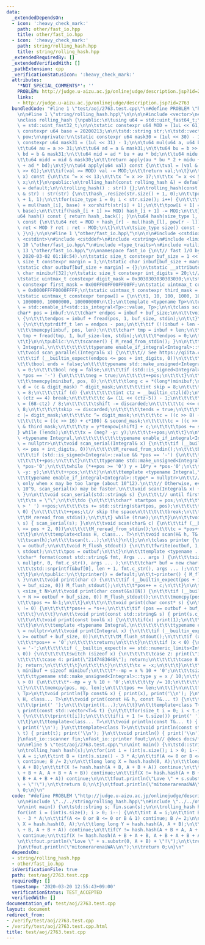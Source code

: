 ```yaml
---
data:
  _extendedDependsOn:
  - icon: ':heavy_check_mark:'
    path: other/fast_io.hpp
    title: other/fast_io.hpp
  - icon: ':heavy_check_mark:'
    path: string/rolling_hash.hpp
    title: string/rolling_hash.hpp
  _extendedRequiredBy: []
  _extendedVerifiedWith: []
  _pathExtension: cpp
  _verificationStatusIcon: ':heavy_check_mark:'
  attributes:
    '*NOT_SPECIAL_COMMENTS*': ''
    PROBLEM: http://judge.u-aizu.ac.jp/onlinejudge/description.jsp?id=2763
    links:
    - http://judge.u-aizu.ac.jp/onlinejudge/description.jsp?id=2763
  bundledCode: "#line 1 \"test/aoj/2763.test.cpp\"\n#define PROBLEM \"http://judge.u-aizu.ac.jp/onlinejudge/description.jsp?id=2763\"\
    \n\n#line 1 \"string/rolling_hash.hpp\"\n\n\n\n#include <vector>\n#include <string>\n\
    \nclass rolling_hash {\npublic:\n\tusing u64 = std::uint_fast64_t;\n\tusing size_type\
    \ = std::uint_fast32_t;\n\n\tstatic constexpr u64 MOD = (1uL << 61) - 1;\n\tstatic\
    \ constexpr u64 base = 20200213;\n\n\tstd::string str;\n\tstd::vector<u64> hash_,\
    \ pow;\n\nprivate:\n\tstatic constexpr u64 mask30 = (1ul << 30) - 1;\n\tstatic\
    \ constexpr u64 mask31 = (1ul << 31) - 1;\n\n\tu64 mul(u64 a, u64 b) const {\n\
    \t\tu64 au = a >> 31;\n\t\tu64 ad = a & mask31;\n\t\tu64 bu = b >> 31;\n\t\tu64\
    \ bd = b & mask31;\n\t\tu64 mid = ad * bu + au * bd;\n\t\tu64 midu = mid >> 30;\n\
    \t\tu64 midd = mid & mask30;\n\t\treturn apply(au * bu * 2 + midu + (midd << 31)\
    \ + ad * bd);\n\t}\n\tu64 apply(u64 val) const {\n\t\tval = (val & MOD) + (val\
    \ >> 61);\n\t\tif(val >= MOD) val -= MOD;\n\t\treturn val;\n\t}\n\tsize_type xorshift(size_type\
    \ x) const {\n\t\tx ^= x << 13;\n\t\tx ^= x >> 17;\n\t\tx ^= x << 5;\n\t\treturn\
    \ x;\n\t}\n\npublic:\n\trolling_hash(const rolling_hash &) = default;\n\trolling_hash(rolling_hash&&)\
    \ = default;\n\n\trolling_hash() : str() {};\n\trolling_hash(const std::string\
    \ & str) : str(str) {\n\t\thash_.resize(str.size() + 1, 0);\n\t\tpow.resize(str.size()\
    \ + 1, 1);\n\t\tfor(size_type i = 0; i < str.size(); i++) {\n\t\t\thash_[i + 1]\
    \ = mul(hash_[i], base) + xorshift(str[i] + 1);\n\t\t\tpow[i + 1] = mul(pow[i],\
    \ base);\n\t\t\tif(hash_[i + 1] >= MOD) hash_[i + 1] -= MOD;\n\t\t}\n\t}\n\n\t\
    u64 hash() const { return hash_.back(); }\n\tu64 hash(size_type l, size_type r)\
    \ const {\n\t\tu64 ret = MOD + hash_[r] - mul(hash_[l], pow[r - l]);\n\t\treturn\
    \ ret < MOD ? ret : ret - MOD;\n\t}\n\t\n\tsize_type size() const { return str.size();\
    \ }\n};\n\n\n#line 1 \"other/fast_io.hpp\"\n\n\n\n#include <cstdio>\n#include\
    \ <cstdint>\n#include <cstddef>\n#include <cstring>\n#include <limits>\n#line\
    \ 10 \"other/fast_io.hpp\"\n#include <type_traits>\n#include <utility>\n#line\
    \ 13 \"other/fast_io.hpp\"\n\nnamespace fast_io {\n\t// fast I/O by rsk0315 (update:\
    \ 2020-03-02 01:10:54).\n\tstatic size_t constexpr buf_size = 1 << 17;\n\tstatic\
    \ size_t constexpr margin = 1;\n\tstatic char inbuf[buf_size + margin] = {};\n\
    \tstatic char outbuf[buf_size + margin] = {};\n\tstatic __attribute__((aligned(8)))\
    \ char minibuf[32];\n\tstatic size_t constexpr int_digits = 20;\t// 18446744073709551615\n\
    \tstatic uintmax_t constexpr digit_mask = 0x3030303030303030;\n\tstatic uintmax_t\
    \ constexpr first_mask = 0x00FF00FF00FF00FF;\n\tstatic uintmax_t constexpr second_mask\
    \ = 0x0000FFFF0000FFFF;\n\tstatic uintmax_t constexpr third_mask = 0x00000000FFFFFFFF;\n\
    \tstatic uintmax_t constexpr tenpow[] = {\n\t\t1, 10, 100, 1000, 10000, 100000,\
    \ 1000000, 10000000, 100000000\n\t};\n\ttemplate <typename Tp>\n\tusing enable_if_integral\
    \ = std::enable_if<std::is_integral<Tp>::value, Tp>;\n\n\tclass scanner {\n\t\t\
    char* pos = inbuf;\n\t\tchar* endpos = inbuf + buf_size;\n\n\t\tvoid M_read_from_stdin()\
    \ {\n\t\t\tendpos = inbuf + fread(pos, 1, buf_size, stdin);\n\t\t}\n\t\tvoid M_reread_from_stdin()\
    \ {\n\t\t\tptrdiff_t len = endpos - pos;\n\t\t\tif (!(inbuf + len <= pos)) return;\n\
    \t\t\tmemcpy(inbuf, pos, len);\n\t\t\tchar* tmp = inbuf + len;\n\t\t\tendpos =\
    \ tmp + fread(tmp, 1, buf_size-len, stdin);\n\t\t\t*endpos = 0;\n\t\t\tpos = inbuf;\n\
    \t\t}\n\n\tpublic:\n\t\tscanner() { M_read_from_stdin(); }\n\n\t\ttemplate <typename\
    \ Integral,\n\t\t\t\t\t\t\ttypename enable_if_integral<Integral>::type* = nullptr>\n\
    \t\tvoid scan_parallel(Integral& x) {\n\t\t\t// See https://qiita.com/rsk0315_h4x/items/17a9cb12e0de5fd918f4\n\
    \t\t\tif (__builtin_expect(endpos <= pos + int_digits, 0))\n\t\t\t\tM_reread_from_stdin();\n\
    \t\t\tbool ends = false;\n\t\t\ttypename std::make_unsigned<Integral>::type y\
    \ = 0;\n\t\t\tbool neg = false;\n\t\t\tif (std::is_signed<Integral>::value &&\
    \ *pos == '-') {\n\t\t\t\tneg = true;\n\t\t\t\t++pos;\n\t\t\t}\n\t\t\tdo {\n\t\
    \t\t\tmemcpy(minibuf, pos, 8);\n\t\t\t\tlong c = *(long*)minibuf;\n\t\t\t\tlong\
    \ d = (c & digit_mask) ^ digit_mask;\n\t\t\t\tint skip = 8;\n\t\t\t\tint shift\
    \ = 8;\n\t\t\t\tif (d) {\n\t\t\t\t\tint ctz = __builtin_ctzl(d);\n\t\t\t\t\tif\
    \ (ctz == 4) break;\n\t\t\t\t\tc &= (1L << (ctz-5)) - 1;\n\t\t\t\t\tint discarded\
    \ = (68-ctz) / 8;\n\t\t\t\t\tshift -= discarded;\n\t\t\t\t\tc <<= discarded *\
    \ 8;\n\t\t\t\t\tskip -= discarded;\n\t\t\t\t\tends = true;\n\t\t\t\t}\n\t\t\t\t\
    c |= digit_mask;\n\t\t\t\tc ^= digit_mask;\n\t\t\t\tc = ((c >> 8) + c*10) & first_mask;\n\
    \t\t\t\tc = ((c >> 16) + c*100) & second_mask;\n\t\t\t\tc = ((c >> 32) + c*10000)\
    \ & third_mask;\n\t\t\t\ty = y*tenpow[shift] + c;\n\t\t\t\tpos += skip;\n\t\t\t\
    } while (!ends);\n\t\t\tx = (neg? -y: y);\n\t\t\t++pos;\n\t\t}\n\n\t\ttemplate\
    \ <typename Integral,\n\t\t\t\t\t\t\ttypename enable_if_integral<Integral>::type*\
    \ = nullptr>\n\t\tvoid scan_serial(Integral& x) {\n\t\t\tif (__builtin_expect(endpos\
    \ <= pos + int_digits, 0))\n\t\t\t\tM_reread_from_stdin();\n\t\t\tbool neg = false;\n\
    \t\t\tif (std::is_signed<Integral>::value && *pos == '-') {\n\t\t\t\tneg = true;\n\
    \t\t\t\t++pos;\n\t\t\t}\n\t\t\ttypename std::make_unsigned<Integral>::type y =\
    \ *pos-'0';\n\t\t\twhile (*++pos >= '0') y = 10*y + *pos-'0';\n\t\t\tx = (neg?\
    \ -y: y);\n\t\t\t++pos;\n\t\t}\n\n\t\ttemplate <typename Integral,\n\t\t\t\t\t\
    \t\ttypename enable_if_integral<Integral>::type* = nullptr>\n\t\t// Use scan_parallel(x)\
    \ only when x may be too large (about 10^12).\n\t\t// Otherwise, even when x <=\
    \ 10^9, scan_serial(x) may be faster.\n\t\tvoid scan(Integral& x) { scan_parallel(x);\
    \ }\n\n\t\tvoid scan_serial(std::string& s) {\n\t\t\t// until first whitespace\n\
    \t\t\ts = \"\";\n\t\t\tdo {\n\t\t\t\tchar* startpos = pos;\n\t\t\t\twhile (*pos\
    \ > ' ') ++pos;\n\t\t\t\ts += std::string(startpos, pos);\n\t\t\t\tif (*pos !=\
    \ 0) {\n\t\t\t\t\t++pos;\t// skip the space\n\t\t\t\t\tbreak;\n\t\t\t\t}\n\t\t\
    \t\tM_reread_from_stdin();\n\t\t\t} while (true);\n\t\t}\n\n\t\tvoid scan(std::string&\
    \ s) { scan_serial(s); }\n\n\t\tvoid scan(char& c) {\n\t\t\tif (__builtin_expect(endpos\
    \ <= pos + 2, 0))\n\t\t\t\tM_reread_from_stdin();\n\t\t\tc = *pos++;\n\t\t\t++pos;\n\
    \t\t}\n\n\t\ttemplate<class H, class... T>\n\t\tvoid scan(H& h, T&... t) {\n\t\
    \t\tscan(h);\n\t\t\tscan(t...);\n\t\t}\n\t};\n\n\tclass printer {\n\t\tchar* pos\
    \ = outbuf;\n\n\t\tvoid M_flush_stdout() {\n\t\t\tfwrite(outbuf, 1, pos-outbuf,\
    \ stdout);\n\t\t\tpos = outbuf;\n\t\t}\n\n\t\ttemplate <typename ... Args>\n\t\
    \tchar* format(const std::string& fmt, Args ... args ) {\n\t\t\tsize_t len = std::snprintf(\
    \ nullptr, 0, fmt.c_str(), args ... );\n\t\t\tchar* buf = new char[len + 1];\n\
    \t\t\tstd::snprintf(&buf[0], len + 1, fmt.c_str(), args ... );\n\t\t\treturn std::move(buf);\n\
    \t\t}\n\n\tpublic:\n\t\tprinter() = default;\n\t\t~printer() { M_flush_stdout();\
    \ }\n\n\t\tvoid print(char c) {\n\t\t\tif (__builtin_expect(pos + 1 >= outbuf\
    \ + buf_size, 0)) M_flush_stdout();\n\t\t\t*pos++ = c;\n\t\t}\n\n\t\ttemplate\
    \ <size_t N>\n\t\tvoid print(char const(&s)[N]) {\n\t\t\tif (__builtin_expect(pos\
    \ + N >= outbuf + buf_size, 0)) M_flush_stdout();\n\t\t\tmemcpy(pos, s, N-1);\n\
    \t\t\tpos += N-1;\n\t\t}\n\t\t\n\t\tvoid print(char const* s) {\n\t\t\twhile (*s\
    \ != 0) {\n\t\t\t\t*pos++ = *s++;\n\t\t\t\tif (pos == outbuf + buf_size) M_flush_stdout();\n\
    \t\t\t}\n\t\t}\n\n\t\tvoid print(const std::string& s) { print(s.c_str()); }\n\
    \t\t\n\t\tvoid print(const bool& x) {\n\t\t\tif(x) print(1);\n\t\t\telse print(0);\n\
    \t\t}\n\n\t\ttemplate <typename Integral,\n\t\t\t\t\t\t\ttypename enable_if_integral<Integral>::type*\
    \ = nullptr>\n\t\tvoid print(Integral x) {\n\t\t\tif (__builtin_expect(pos + int_digits\
    \ >= outbuf + buf_size, 0))\n\t\t\t\tM_flush_stdout();\n\t\t\tif (x == 0) {\n\t\
    \t\t\t*pos++ = '0';\n\t\t\t\treturn;\n\t\t\t}\n\t\t\tif (x < 0) {\n\t\t\t\t*pos++\
    \ = '-';\n\t\t\t\tif (__builtin_expect(x == std::numeric_limits<Integral>::min(),\
    \ 0)) {\n\t\t\t\t\tswitch (sizeof x) {\n\t\t\t\t\tcase 2: print(\"32768\"); return;\n\
    \t\t\t\t\tcase 4: print(\"2147483648\"); return;\n\t\t\t\t\tcase 8: print(\"9223372036854775808\"\
    ); return;\n\t\t\t\t\t}\n\t\t\t\t}\n\t\t\t\tx = -x;\n\t\t\t}\n\t\t\tchar* mp =\
    \ minibuf + sizeof minibuf;\n\t\t\t*--mp = x % 10 + '0';\n\t\t\tsize_t len = 1;\n\
    \t\t\ttypename std::make_unsigned<Integral>::type y = x / 10;\n\t\t\twhile (y\
    \ > 0) {\n\t\t\t\t*--mp = y % 10 + '0';\n\t\t\t\ty /= 10;\n\t\t\t\t++len;\n\t\t\
    \t}\n\t\t\tmemcpy(pos, mp, len);\n\t\t\tpos += len;\n\t\t}\n\n\t\ttemplate <typename\
    \ Tp>\n\t\tvoid println(Tp const& x) { print(x), print('\\n'); }\n\t\t\n\t\ttemplate<class\
    \ H, class... T>\n\t\tvoid print(const H& h, const T&... t) {\n\t\t\tprint(h);\n\
    \t\t\tprint(' ');\n\t\t\tprint(t...);\n\t\t}\n\t\ttemplate<class T>\n\t\tvoid\
    \ print(const std::vector<T>& t) {\n\t\t\tfor(size_t i = 0; i < t.size(); i++)\
    \ {\n\t\t\t\tprint(t[i]);\n\t\t\t\tif(i + 1 != t.size()) print(' ');\n\t\t\t}\n\
    \t\t}\n\t\ttemplate<class... T>\n\t\tvoid println(const T&... t) { print(t...);\
    \ print('\\n'); }\n\t\ttemplate<class T>\n\t\tvoid println(const std::vector<T>&\
    \ t) { print(t); print('\\n'); }\n\t\tvoid println() { print('\\n'); }\n\t};\n\
    }\nfast_io::scanner fin;\nfast_io::printer fout;\n\n// @docs docs/fast_io.md\n\
    \n\n#line 5 \"test/aoj/2763.test.cpp\"\n\nint main() {\n\tstd::string s; fin.scan(s);\n\
    \n\trolling_hash hash(s);\n\tfor(int i = (int)s.size(); i > 0; i--) {\n\t\tint\
    \ A = i;\n\t\tint B = (int)s.size() - 3 * A;\n\t\tif(A <= 0 or B <= 0 or B & 1)\
    \ continue; B /= 2;\n\n\t\tlong long X = hash.hash(0, A);\n\t\tlong long Y = hash.hash(A,\
    \ A + B);\n\t\tif(X != hash.hash(A + B, A + B + A)) continue;\n\t\tif(Y != hash.hash(A\
    \ + B + A, A + B + A + B)) continue;\n\t\tif(X != hash.hash(A + B + A + B, A +\
    \ B + A + B + A)) continue;\n\n\t\tfout.println(\"Love \" + s.substr(0, A + B)\
    \ + \"!\");\n\t\treturn 0;\n\t}\n\tfout.println(\"mitomerarenaiWA\\n\");\n\treturn\
    \ 0;\n}\n"
  code: "#define PROBLEM \"http://judge.u-aizu.ac.jp/onlinejudge/description.jsp?id=2763\"\
    \n\n#include \"../../string/rolling_hash.hpp\"\n#include \"../../other/fast_io.hpp\"\
    \n\nint main() {\n\tstd::string s; fin.scan(s);\n\n\trolling_hash hash(s);\n\t\
    for(int i = (int)s.size(); i > 0; i--) {\n\t\tint A = i;\n\t\tint B = (int)s.size()\
    \ - 3 * A;\n\t\tif(A <= 0 or B <= 0 or B & 1) continue; B /= 2;\n\n\t\tlong long\
    \ X = hash.hash(0, A);\n\t\tlong long Y = hash.hash(A, A + B);\n\t\tif(X != hash.hash(A\
    \ + B, A + B + A)) continue;\n\t\tif(Y != hash.hash(A + B + A, A + B + A + B))\
    \ continue;\n\t\tif(X != hash.hash(A + B + A + B, A + B + A + B + A)) continue;\n\
    \n\t\tfout.println(\"Love \" + s.substr(0, A + B) + \"!\");\n\t\treturn 0;\n\t\
    }\n\tfout.println(\"mitomerarenaiWA\\n\");\n\treturn 0;\n}\n"
  dependsOn:
  - string/rolling_hash.hpp
  - other/fast_io.hpp
  isVerificationFile: true
  path: test/aoj/2763.test.cpp
  requiredBy: []
  timestamp: '2020-03-20 12:55:43+09:00'
  verificationStatus: TEST_ACCEPTED
  verifiedWith: []
documentation_of: test/aoj/2763.test.cpp
layout: document
redirect_from:
- /verify/test/aoj/2763.test.cpp
- /verify/test/aoj/2763.test.cpp.html
title: test/aoj/2763.test.cpp
---
```

